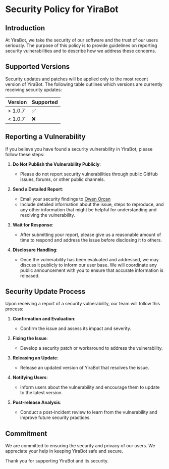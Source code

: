 # Security Policy for YiraBot

## Introduction

At YiraBot, we take the security of our software and the trust of our users seriously. The purpose of this policy is to provide guidelines on reporting security vulnerabilities and to describe how we address these concerns.

## Supported Versions

Security updates and patches will be applied only to the most recent version of YiraBot. The following table outlines which versions are currently receiving security updates:

| Version | Supported          |
| ------- | ------------------ |
| > 1.0.7  | :white_check_mark: |
| < 1.0.7   | :x:                |

## Reporting a Vulnerability

If you believe you have found a security vulnerability in YiraBot, please follow these steps:

1. **Do Not Publish the Vulnerability Publicly**:
   - Please do not report security vulnerabilities through public GitHub issues, forums, or other public channels.

2. **Send a Detailed Report**:
   - Email your security findings to [Owen Orcan](mailto:owenorcan@gmail.com)
   - Include detailed information about the issue, steps to reproduce, and any other information that might be helpful for understanding and resolving the vulnerability.

3. **Wait for Response**:
   - After submitting your report, please give us a reasonable amount of time to respond and address the issue before disclosing it to others.

4. **Disclosure Handling**:
   - Once the vulnerability has been evaluated and addressed, we may discuss it publicly to inform our user base. We will coordinate any public announcement with you to ensure that accurate information is released.

## Security Update Process

Upon receiving a report of a security vulnerability, our team will follow this process:

1. **Confirmation and Evaluation**:
   - Confirm the issue and assess its impact and severity.

2. **Fixing the Issue**:
   - Develop a security patch or workaround to address the vulnerability.

3. **Releasing an Update**:
   - Release an updated version of YiraBot that resolves the issue.

4. **Notifying Users**:
   - Inform users about the vulnerability and encourage them to update to the latest version.

5. **Post-release Analysis**:
   - Conduct a post-incident review to learn from the vulnerability and improve future security practices.

## Commitment

We are committed to ensuring the security and privacy of our users. We appreciate your help in keeping YiraBot safe and secure.

Thank you for supporting YiraBot and its security.
